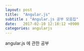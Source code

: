 ```yaml
---
layout: post
title:  "Angular.js"
subtitle : "Angular.js 공부 모음집"
date:   2017-02-10 12:18:12 +0900
categories: angularjs
---
```

angular.js 에 관한 공부